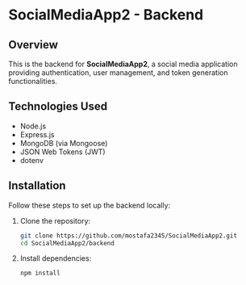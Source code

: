 # SocialMediaApp2 - Backend

## Overview

This is the backend for **SocialMediaApp2**, a social media application providing authentication, user management, and token generation functionalities.

## Technologies Used

- Node.js
- Express.js
- MongoDB (via Mongoose)
- JSON Web Tokens (JWT)
- dotenv

## Installation

Follow these steps to set up the backend locally:

1. Clone the repository:

   ```sh
   git clone https://github.com/mostafa2345/SocialMediaApp2.git
   cd SocialMediaApp2/backend
2. Install dependencies:

     ```sh
   npm install
